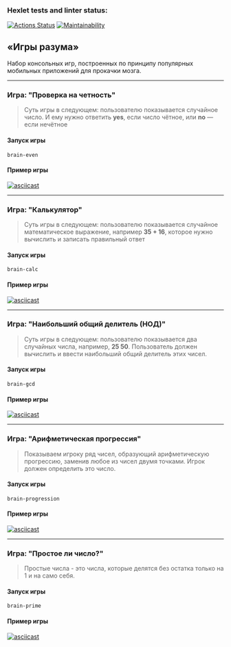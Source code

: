 ### Hexlet tests and linter status:
[![Actions Status](https://github.com/avecms/fullstack-javascript-project-44/actions/workflows/hexlet-check.yml/badge.svg)](https://github.com/avecms/fullstack-javascript-project-44/actions)
[![Maintainability](https://api.codeclimate.com/v1/badges/55ca32f05c6e2be3146e/maintainability)](https://codeclimate.com/github/avecms/fullstack-javascript-project-44/maintainability)

## «Игры разума»

Набор консольных игр, построенных по принципу популярных мобильных приложений для прокачки мозга.

***

### Игра: "Проверка на четность"

> Суть игры в следующем: пользователю показывается случайное число. И ему нужно ответить **yes**, если число чётное, или **no** — если нечётное

#### Запуск игры

```
brain-even
```

#### Пример игры

[![asciicast](https://asciinema.org/a/RmvVAzFthRSbELOmULsqp3cpA.svg)](https://asciinema.org/a/RmvVAzFthRSbELOmULsqp3cpA)

***

### Игра: "Калькулятор"

> Суть игры в следующем: пользователю показывается случайное математическое выражение, например **35 + 16**, которое нужно вычислить и записать правильный ответ

#### Запуск игры

```
brain-calc
```

#### Пример игры

[![asciicast](https://asciinema.org/a/mjwy0az3siZFM80EPvyd1E6gu.svg)](https://asciinema.org/a/mjwy0az3siZFM80EPvyd1E6gu)

***

### Игра: "Наибольший общий делитель (НОД)"

> Суть игры в следующем: пользователю показывается два случайных числа, например, **25 50**. Пользователь должен вычислить и ввести наибольший общий делитель этих чисел.

#### Запуск игры

```
brain-gcd
```

#### Пример игры

[![asciicast](https://asciinema.org/a/srPfZ8E2cdGwBb7xOeK5sGRpt.svg)](https://asciinema.org/a/srPfZ8E2cdGwBb7xOeK5sGRpt)

***

### Игра: "Арифметическая прогрессия"

> Показываем игроку ряд чисел, образующий арифметическую прогрессию, заменив любое из чисел двумя точками. Игрок должен определить это число.

#### Запуск игры

```
brain-progression
```

#### Пример игры

[![asciicast](https://asciinema.org/a/XEF6awFkmbxuaxWjo99CC9rxj.svg)](https://asciinema.org/a/XEF6awFkmbxuaxWjo99CC9rxj)

***

### Игра: "Простое ли число?"

> Простые числа - это числа, которые делятся без остатка только на 1 и на само себя.

#### Запуск игры

```
brain-prime
```

#### Пример игры

[![asciicast](https://asciinema.org/a/1O7BcF9KJetX4HPNG3H15L56C.svg)](https://asciinema.org/a/1O7BcF9KJetX4HPNG3H15L56C)
